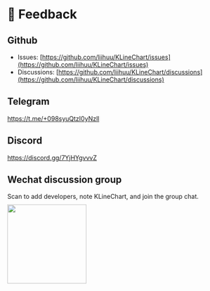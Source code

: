 # 💬 Feedback

## Github
+ Issues: [https://github.com/liihuu/KLineChart/issues](https://github.com/liihuu/KLineChart/issues)
+ Discussions: [https://github.com/liihuu/KLineChart/discussions](https://github.com/liihuu/KLineChart/discussions)

## Telegram
https://t.me/+098syuQtzI0yNzll

## Discord
https://discord.gg/7YjHYgvvvZ

## Wechat discussion group
Scan to add developers, note KLineChart, and join the group chat.
<img style="width:180px;margin-top:10px" src="/images/wechat.jpeg"/>

<!-- ## QQ discussion group
<img style="width:180px;margin-top:10px" src="/images/qq_group_qr_code.png"/> -->